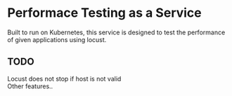 # Performace Testing as a Service
Built to run on Kubernetes, this service is designed to test the performance of given applications using locust.
## TODO
Locust does not stop if host is not valid<br>
Other features..<br>